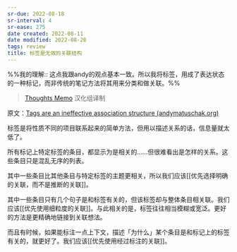 ```yaml
---
sr-due: 2022-08-18
sr-interval: 4
sr-ease: 275
date created: 2022-08-11
date modified: 2022-08-20
tags: review
title: 标签是无效的关联结构
---
```


%%我的理解:: 这点我跟andy的观点基本一致。所以我将标签，用成了表达状态的一种标记，而非传统的笔记方法将其用来分类和做关联。%%

> [Thoughts Memo](https://paratranz.cn/projects/3131) 汉化组译制

原文：[Tags are an ineffective association structure (andymatuschak.org)](https://notes.andymatuschak.org/z3MzhvmesiD2htMaEFQJif7gJgyaHAQvKH49Z)

标签是将性质不同的项目联系起来的简单方法，但用以描述关系的话，信息量就太低了。

所有标记上特定标签的条目，都显示为是相关的……但很难看出是怎样的关系。这些条目只是混乱无序的列表。

其中一些条目比其他条目与特定标签的主题更相关，所以我们应该[[优先选择明确的关联，而不是推断的关联]]。

其中一些条目只有几个句子是和标签有关的，但该标签却与整体条目相关联。我们应该[[优先使用细粒度的关联]]。与此相关的是，标签往往相当模糊或宽泛。更好的方法是更精确地链接到关联想法。

而且有时候，如果能标注一点上下文，描述「为什么」某个条目是和标记上的标签有关的，就更好了。我们应该[[优先使用经过标注的关联]]。
